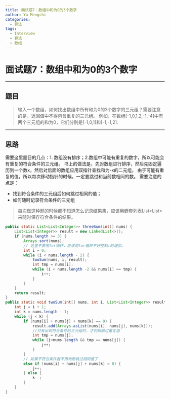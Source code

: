 ```yaml
---
title: 面试题7：数组中和为0的3个数字
author: Yu Mengchi
categories:
  - 算法 
tags:
  - Interview
  - 算法
  - 数组
---
```

  
# 面试题7：数组中和为0的3个数字

---
## 题目
> 输入一个数组，如何找出数组中所有和为0的3个数字的三元组？需要注意的是，返回值中不得包含重复的三元组。
> 例如，在数组[-1,0,1,2,-1,-4]中有两个三元组的和为0，它们分别是[-1,0,1]和[-1,-1,2].

---

## 思路

需要这里题目的几点：1. 数组没有排序；2.数组中可能有重复的数字，所以可能会有重复的符合条件的三元组。
书上的做法是，先对数组进行排序，然后先固定遍历到一个数x，然后对后面的数组应用双指针查找和为-x的二元组，
由于可能有重复的值，所以每次移动指针的时候，一定要跳过和当前数相同的数。
需要注意的点是：
- 找到符合条件的三元组后如何跳过相同的值；
- 如何随时记录符合条件的三元组

> 每次做这种题的时候都不知道怎么记录结果集，应该用嵌套列表List<List<Integer>>来随时保存符合条件的结果。


```Java
public static List<List<Integer>> threeSum(int[] nums) {
    List<List<Integer>> result = new LinkedList<>();
    if (nums.length >= 3) {
        Arrays.sort(nums);
        // 这里不要用for循环，应该用for循环不好控制i的增加。
        int i = 0;
        while (i < nums.length - 2) {
            twoSum(nums, i, result);
            int tmp = nums[i];
            while (i < nums.length -2 && nums[i] == tmp) {
                i++;
            }
        }
    }
    return result;
}
public static void twoSum(int[] nums, int i, List<List<Integer>> result) {
    int j = i + 1;
    int k = nums.length - 1;
    while (j < k) {
        if (nums[i] + nums[j] + nums[k] == 0) {
            result.add(Arrays.asList(nums[i], nums[j], nums[k]));
            //只有出现符合条件的三元组时，才判断跳过重复值
            int tmp = nums[j];
            while (j<nums.length && tmp == nums[j]) {
                j++;
            }
        }
        // 如果不符合条件就不用判断跳过相同值了
        else if (nums[i] + nums[j] + nums[k] < 0) {
            j++;
        } else {
            k--;
        }
    }
}
```
